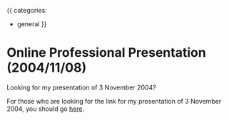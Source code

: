 {{
categories:
  - general
}}

# Online Professional Presentation (2004/11/08)

Looking for my presentation of 3 November 2004?

For those who are looking for the link for my presentation of 3 November 2004, you should go [here](http://stevemurphy.biz/onpro).
